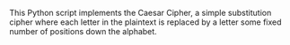 This Python script implements the Caesar Cipher, a simple substitution cipher where each letter in the plaintext is replaced by a letter some fixed number of positions down the alphabet.
